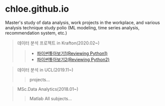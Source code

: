 # chloe.github.io
Master's study of data analysis, work projects in the workplace, and various analysis technique study polio (ML modeling, time series analysis, recommendation system, etc.)


> 데이터 분석 프로젝트 in Krafton(2020.02~)
>>  - [파이썬톺아보기1(Reviewing Python1)](test_220207.html)
>>  - [파이썬톺아보기2(Reviewing Python2)](test_220207.html) <br/>


> 데이터 분석 in UCL(2019.11~)
>> projects...


> MSc.Data Analytics(2018.01~)
>> Matlab
>> All subjects...
